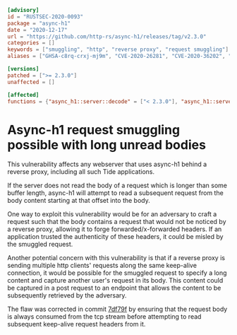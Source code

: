 ```toml
[advisory]
id = "RUSTSEC-2020-0093"
package = "async-h1"
date = "2020-12-17"
url = "https://github.com/http-rs/async-h1/releases/tag/v2.3.0"
categories = []
keywords = ["smuggling", "http", "reverse proxy", "request smuggling"]
aliases = ["GHSA-c8rq-crxj-mj9m", "CVE-2020-26281", "CVE-2020-36202", "GHSA-4vr9-8cjf-vf9c"]

[versions]
patched = [">= 2.3.0"]
unaffected = []

[affected]
functions = {"async_h1::server::decode" = ["< 2.3.0"], "async_h1::server::accept" = ["< 2.3.0"]}
```

# Async-h1 request smuggling possible with long unread bodies

This vulnerability affects any webserver that uses async-h1 behind a reverse proxy, including all such Tide applications.

If the server does not read the body of a request which is longer than some buffer length, async-h1 will attempt to read a subsequent request from the body content starting at that offset into the body.

One way to exploit this vulnerability would be for an adversary to craft a request such that the body contains a request that would not be noticed by a reverse proxy, allowing it to forge forwarded/x-forwarded headers. If an application trusted the authenticity of these headers, it could be misled by the smuggled request.

Another potential concern with this vulnerability is that if a reverse proxy is sending multiple http clients' requests along the same keep-alive connection, it would be possible for the smuggled request to specify a long content and capture another user's request in its body. This content could be captured in a post request to an endpoint that allows the content to be subsequently retrieved by the adversary.

The flaw was corrected in commit [7df79f](https://github.com/http-rs/async-h1/commit/7df79f1d5d99fc0f492b315eebc7f0d301a85212) by ensuring that the request body is always consumed from the tcp stream before attempting to read subsequent keep-alive request headers from it.
